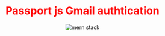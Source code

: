 <h1 align="center" style="color:red;">Passport js Gmail authtication</h1>
<div align="center">

![mern stack](https://s3-ap-southeast-1.amazonaws.com/djamblog/article-100417221025.png)

</div>
